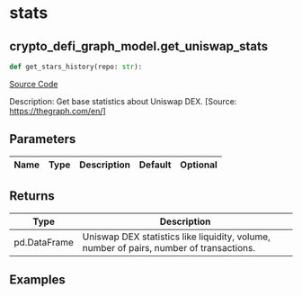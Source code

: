 # stats

## crypto_defi_graph_model.get_uniswap_stats

```python
def get_stars_history(repo: str):
```
[Source Code](https://github.com/OpenBB-finance/OpenBBTerminal/tree/main/openbb_terminal/cryptocurrency/defi/graph_model.py#L123)

Description: Get base statistics about Uniswap DEX. [Source: https://thegraph.com/en/]

## Parameters

| Name | Type | Description | Default | Optional |
| ---- | ---- | ----------- | ------- | -------- |

## Returns

| Type | Description |
| ---- | ----------- |
| pd.DataFrame | Uniswap DEX statistics like liquidity, volume, number of pairs, number of transactions. |

## Examples

